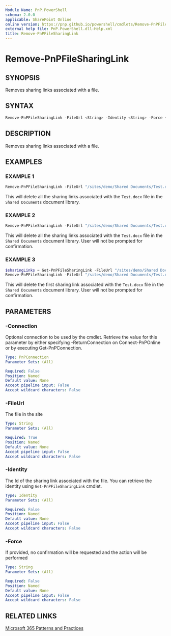 ```yaml
---
Module Name: PnP.PowerShell
schema: 2.0.0
applicable: SharePoint Online
online version: https://pnp.github.io/powershell/cmdlets/Remove-PnPFileSharingLink.html
external help file: PnP.PowerShell.dll-Help.xml
title: Remove-PnPFileSharingLink
---
```

  
# Remove-PnPFileSharingLink

## SYNOPSIS
Removes sharing links associated with a file.

## SYNTAX

```powershell
Remove-PnPFileSharingLink -FileUrl <String> -Identity <String> -Force <SwitchParamter> [-Connection <PnPConnection>] 
```

## DESCRIPTION

Removes sharing links associated with a file.

## EXAMPLES

### EXAMPLE 1
```powershell
Remove-PnPFileSharingLink -FileUrl "/sites/demo/Shared Documents/Test.docx"
```

This will delete all the sharing links associated with the `Test.docx` file in the `Shared Documents` document library.

### EXAMPLE 2
```powershell
Remove-PnPFileSharingLink -FileUrl "/sites/demo/Shared Documents/Test.docx" -Force
```

This will delete all the sharing links associated with the `Test.docx` file in the `Shared Documents` document library. User will not be prompted for confirmation.

### EXAMPLE 3
```powershell
$sharingLinks = Get-PnPFileSharingLink -FileUrl "/sites/demo/Shared Documents/Test.docx"
Remove-PnPFileSharingLink -FileUrl "/sites/demo/Shared Documents/Test.docx" -Identity $sharingLinks[0].Id -Force
```

This will delete the first sharing link associated with the `Test.docx` file in the `Shared Documents` document library. User will not be prompted for confirmation.

## PARAMETERS

### -Connection
Optional connection to be used by the cmdlet. Retrieve the value for this parameter by either specifying -ReturnConnection on Connect-PnPOnline or by executing Get-PnPConnection.

```yaml
Type: PnPConnection
Parameter Sets: (All)

Required: False
Position: Named
Default value: None
Accept pipeline input: False
Accept wildcard characters: False
```

### -FileUrl
The file in the site

```yaml
Type: String
Parameter Sets: (All)

Required: True
Position: Named
Default value: None
Accept pipeline input: False
Accept wildcard characters: False
```

### -Identity
The Id of the sharing link associated with the file.
You can retrieve the identity using `Get-PnPFileSharingLink` cmdlet.

```yaml
Type: Identity
Parameter Sets: (All)

Required: False
Position: Named
Default value: None
Accept pipeline input: False
Accept wildcard characters: False
```

### -Force
If provided, no confirmation will be requested and the action will be performed

```yaml
Type: String
Parameter Sets: (All)

Required: False
Position: Named
Default value: None
Accept pipeline input: False
Accept wildcard characters: False
```

## RELATED LINKS

[Microsoft 365 Patterns and Practices](https://aka.ms/m365pnp)
